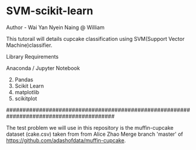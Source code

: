 # SVM-scikit-learn

Author - Wai Yan Nyein Naing @ William

This tutorail will details cupcake classification using SVM(Support Vector Machine)classifier. 

Library Requirements

Anaconda / Jupyter Notebook 

2) Pandas
3) Scikit Learn
4) matplotlib
5) scikitplot

#########################################################################################

The test problem we will use in this repository is the muffin-cupcake dataset (cake.csv) taken from
from Alice Zhao Merge branch 'master' of https://github.com/adashofdata/muffin-cupcake.

